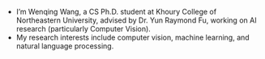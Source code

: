 - I’m Wenqing Wang, a CS Ph.D. student at Khoury College of Northeastern University, advised by Dr. Yun Raymond Fu, working on AI research (particularly Computer Vision).
- My research interests include computer vision, machine learning, and natural language processing.

<!---
wnqw/wnqw is a ✨ special ✨ repository because its `README.md` (this file) appears on your GitHub profile.
You can click the Preview link to take a look at your changes.
--->
